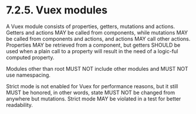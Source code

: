 # 7.2.5. Vuex modules

A Vuex module consists of properties, getters, mutations and actions. Getters and
actions MAY be called from components, while mutations MAY be called from components and actions,
and actions MAY call other actions. Properties MAY be retrieved from a component,
but getters SHOULD be used when a plain call to a property will result in the need of a logic-ful
computed property.

Modules other than root MUST NOT include other modules and MUST NOT use namespacing.

Strict mode is not enabled for Vuex for performance reasons, but it still MUST be
honored, in other words, state MUST NOT be changed from anywhere but mutations.
Strict mode MAY be violated in a test for better readability.
